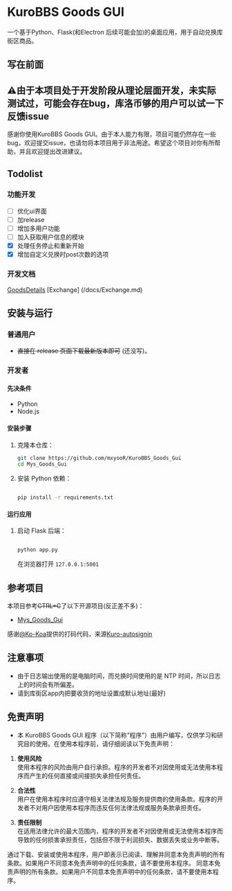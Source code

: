 
# KuroBBS Goods GUI

一个基于Python、Flask(和Electron 后续可能会加)的桌面应用，用于自动兑换库街区商品。

## 写在前面
## ⚠️由于本项目处于开发阶段从理论层面开发，未实际测试过，可能会存在bug，库洛币够的用户可以试一下反馈issue

感谢你使用KuroBBS Goods GUI。由于本人能力有限，项目可能仍然存在一些bug，欢迎提交issue，也请勿将本项目用于非法用途。希望这个项目对你有所帮助，并且欢迎提出改进建议。

## Todolist

### 功能开发

- [ ] 优化ui界面
- [ ] 加release
- [ ] 增加多用户功能
- [ ] 加入获取用户信息的模块
- [x] 处理任务停止和重新开始
- [x] 增加自定义兑换时post次数的选项

### 开发文档
[GoodsDetails](/docs/GoodsDetails.md)
[Exchange] (/docs/Exchange.md)



## 安装与运行

### 普通用户

- ~~直接在 release 页面下载最新版本即可~~ (还没写)。

### 开发者

#### 先决条件

- Python 
- Node.js 

#### 安装步骤

1. 克隆本仓库：

    ```bash
    git clone https://github.com/mxyooR/KuroBBS_Goods_Gui
    cd Mys_Goods_Gui
    ```

2. 安装 Python 依赖：

    ```bash

    pip install -r requirements.txt
    ```


#### 运行应用

1. 启动 Flask 后端：

    ```bash

    python app.py
    ```
    在浏览器打开 `127.0.0.1:5001`



## 参考项目

本项目参考~~CTRL+C~~了以下开源项目(反正差不多)：

- [Mys_Goods_Gui](https://github.com/mxyooR/Mys_Goods_Gui)

感谢[@Ko-Koa](https://github.com/Ko-Koa)提供的打码代码，来源[Kuro-autosignin](https://github.com/mxyooR/Kuro-autosignin)


## 注意事项

- 由于日志输出使用的是电脑时间，而兑换时间使用的是 NTP 时间，所以日志上的时间会有所偏差。
- 请到库街区app内把要收货的地址设置成默认地址(最好)

## 免责声明

- 本 KuroBBS Goods GUI 程序（以下简称“程序”）由用户编写，仅供学习和研究目的使用。在使用本程序前，请仔细阅读以下免责声明：

1. **使用风险**  
   使用本程序的风险由用户自行承担。程序的开发者不对因使用或无法使用本程序而产生的任何直接或间接损失承担任何责任。

2. **合法性**  
   用户在使用本程序时应遵守相关法律法规及服务提供商的使用条款。程序的开发者不对用户因使用本程序而违反任何法律法规或服务条款承担责任。

3. **责任限制**  
   在适用法律允许的最大范围内，程序的开发者不对因使用或无法使用本程序而导致的任何损害承担责任，包括但不限于利润损失、数据丢失或业务中断等。

通过下载、安装或使用本程序，用户即表示已阅读、理解并同意本免责声明的所有条款。如果用户不同意本免责声明中的任何条款，请不要使用本程序。
同意本免责声明的所有条款。如果用户不同意本免责声明中的任何条款，请不要使用本程序。
